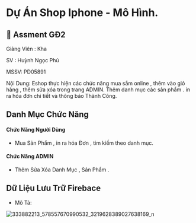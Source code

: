 # Dự Án Shop Iphone - Mô Hình.

## 🚀 Assment GĐ2

Giảng Viên : Kha 

SV : Huỳnh Ngọc Phú

MSSV: PD05891

Nội Dung: 
 Eshop thực hiện các chức năng mua sắm online , thêm vào giỏ hàng , thêm sửa xóa trong trang ADMIN. Thêm danh mục các sản phẩm . in ra hóa đơn chi tiết và thông báo Thành Công.
 
 ## Danh Mục Chức Năng

#### Chức Năng Người Dùng

- Mua Sản Phẩm , in ra hóa Đơn , tim kiếm theo danh mục.

#### Chức Năng ADMIN

- Thêm Sửa Xóa Danh Mục , Sản Phẩm .

## Dữ Liệu Lưu Trữ Firebace
- Mô Tả:

![333882213_578557670990532_3219628389027638169_n](https://user-images.githubusercontent.com/126417188/221432684-5d560473-15fd-4592-adb1-c3428ccc4b39.png)

